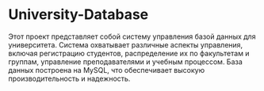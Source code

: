 # University-Database
Этот проект представляет собой систему управления базой данных для университета. Система охватывает различные аспекты управления, включая регистрацию студентов, распределение их по факультетам и группам, управление преподавателями и учебным процессом. База данных построена на MySQL, что обеспечивает высокую производительность и надежность.
